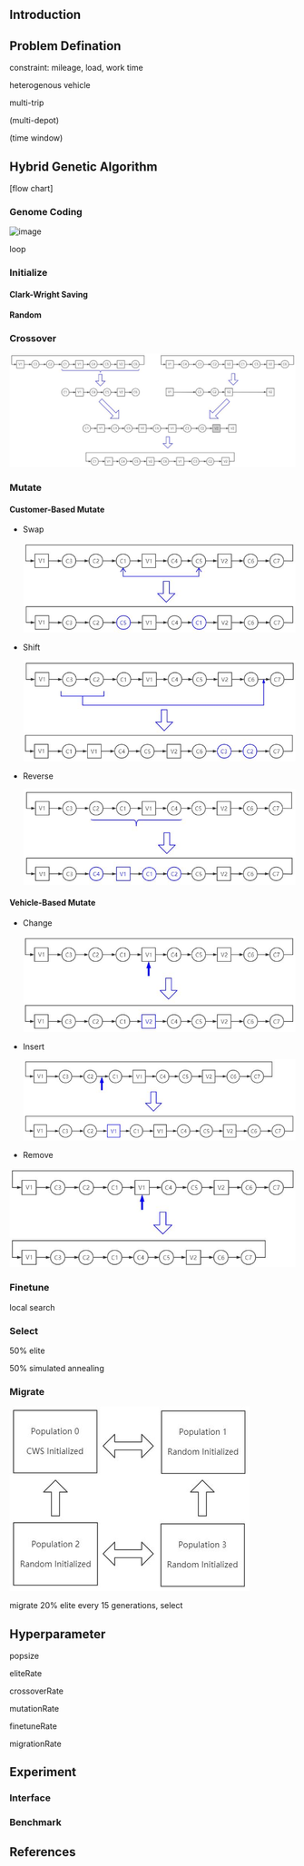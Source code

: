 ## Introduction



## Problem Defination

constraint: mileage, load, work time

heterogenous vehicle

multi-trip

(multi-depot)

(time window)



## Hybrid Genetic Algorithm

[flow chart]

### Genome Coding

![image](http://github.com/btnkij/VehicleRouting/raw/img/coding.jpg)

loop



### Initialize

#### Clark-Wright Saving



#### Random



### Crossover

![avatar](./img/crossover.jpg)



### Mutate

#### Customer-Based Mutate

* Swap

  ![avatar](./img/swap.jpg)

* Shift

  ![avatar](./img/shift.jpg)

* Reverse

  ![avatar](./img/reverse.jpg)



#### Vehicle-Based Mutate

* Change

  ![avatar](./img/change.jpg)

* Insert

  ![avatar](./img/insert.jpg)

* Remove

![avatar](./img/remove.jpg)



### Finetune

local search



### Select

50% elite

50% simulated annealing



### Migrate

![avatar](./img/migrate.jpg)

migrate 20% elite every 15 generations, select



## Hyperparameter

popsize

eliteRate

crossoverRate

mutationRate

finetuneRate

migrationRate



## Experiment

### Interface



### Benchmark



## References




